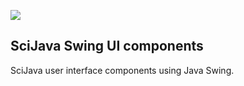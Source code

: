 [![](https://travis-ci.org/scijava/scijava-ui-swing.svg?branch=master)](https://travis-ci.org/scijava/scijava-ui-swing)

SciJava Swing UI components
---------------------------

SciJava user interface components using Java Swing.
